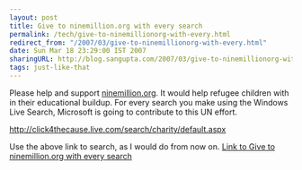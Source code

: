 ```yaml
---
layout: post
title: Give to ninemillion.org with every search
permalink: /tech/give-to-ninemillionorg-with-every.html
redirect_from: "/2007/03/give-to-ninemillionorg-with-every.html"
date: Sun Mar 18 23:29:00 IST 2007
sharingURL: http://blog.sangupta.com/2007/03/give-to-ninemillionorg-with-every.html
tags: just-like-that
---
```


Please help and support <a href="http://ninemillion.org">ninemillion.org</a>. It would help 
refugee children with in their educational buildup. For every search you make using the 
Windows Live Search, Microsoft is going to contribute to this UN effort.

<a title="http://click4thecause.live.com/search/charity/default.aspx" 
href="http://click4thecause.live.com/search/charity/default.aspx">http://click4thecause.live.com/search/charity/default.aspx</a>

Use the above link to search, as I would do from now on.
<a href="http://click4thecause.live.com/search/charity/default.aspx">Link to Give to ninemillion.org with every search</a>
